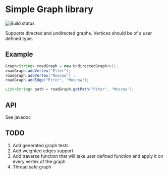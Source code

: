 # Simple Graph library
![Build status](https://github.com/samfrown/graphity/workflows/Java%20CI%20with%20Maven/badge.svg)  

Supports directed and undirected graphs.
Vertices should be of a user defined type.
 

## Example
```java
Graph<String> roadGraph = new UndirectedGraph<>();
roadGraph.addVertex("Piter");
roadGraph.addVertex("Moscow") ;
roadGraph.addEdge("Piter", "Moscow");

List<String> path = roadGraph.getPath("Piter", "Moscow"); 
```
## API
See javadoc

## TODO
1. Add generated graph tests
1. Add weighted edges support
1. Add traverse function that will take user defined function and apply it on every vertex of the graph
1. Thread safe graph

